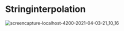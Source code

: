 # Stringinterpolation

![screencapture-localhost-4200-2021-04-03-21_10_16](https://user-images.githubusercontent.com/81439037/113483495-5aeccf00-94c1-11eb-8f84-de38254e4da4.png)
